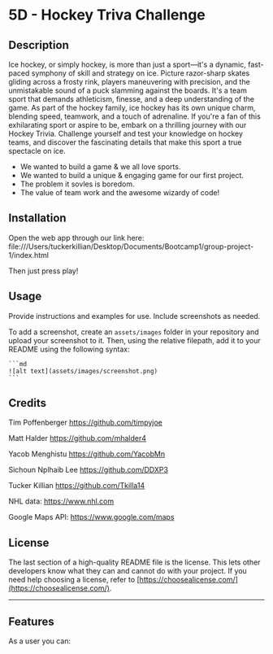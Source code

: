 # 5D - Hockey Triva Challenge

## Description

Ice hockey, or simply hockey, is more than just a sport—it's a dynamic, fast-paced symphony of skill and strategy
on ice. Picture razor-sharp skates gliding across a frosty rink, players maneuvering with precision, and the
unmistakable sound of a puck slamming against the boards. It's a team sport that demands athleticism, finesse, and
a deep understanding of the game. As part of the hockey family, ice hockey has its own unique charm, blending
speed, teamwork, and a touch of adrenaline. If you're a fan of this exhilarating sport or aspire to be, embark on
a thrilling journey with our Hockey Trivia. Challenge yourself and test your knowledge on hockey teams, and
discover the fascinating details that make this sport a true spectacle on ice.

- We wanted to build a game & we all love sports. 
- We wanted to build a unique & engaging game for our first project. 
- The problem it sovles is boredom.
- The value of team work and the awesome wizardy of code!


## Installation

Open the web app through our link here:
file:///Users/tuckerkillian/Desktop/Documents/Bootcamp1/group-project-1/index.html

Then just press play!

## Usage

Provide instructions and examples for use. Include screenshots as needed.

To add a screenshot, create an `assets/images` folder in your repository and upload your screenshot to it. Then, using the relative filepath, add it to your README using the following syntax:

    ```md
    ![alt text](assets/images/screenshot.png)
    ```

## Credits

Tim Poffenberger
https://github.com/timpyjoe

Matt Halder
https://github.com/mhalder4

Yacob Menghistu
https://github.com/YacobMn

Sichoun Nplhaib Lee
https://github.com/DDXP3

Tucker Killian
https://github.com/Tkilla14



NHL data:
https://www.nhl.com

Google Maps API:
https://www.google.com/maps

## License

The last section of a high-quality README file is the license. This lets other developers know what they can and cannot do with your project. If you need help choosing a license, refer to [https://choosealicense.com/](https://choosealicense.com/).

---

## Features

As a user you can:

